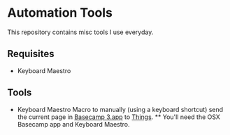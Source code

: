 # Automation Tools
This repository contains misc tools I use everyday.

## Requisites

* Keyboard Maestro

## Tools

* Keyboard Maestro Macro to manually (using a keyboard shortcut) send the current page in [Basecamp 3.app](https://basecamp.com) to [Things](https://culturedcode.com/).
** You'll need the OSX Basecamp app and Keyboard Maestro.